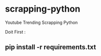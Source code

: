 # scrapping-python
Youtube Trending Scrapping Python

Doit First :

## pip install -r requirements.txt

